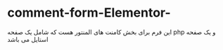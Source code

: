 # comment-form-Elementor-
این فرم برای بخش کامنت های المنتور هست که شامل یک صفحه php و یک صفحه استایل می باشد
